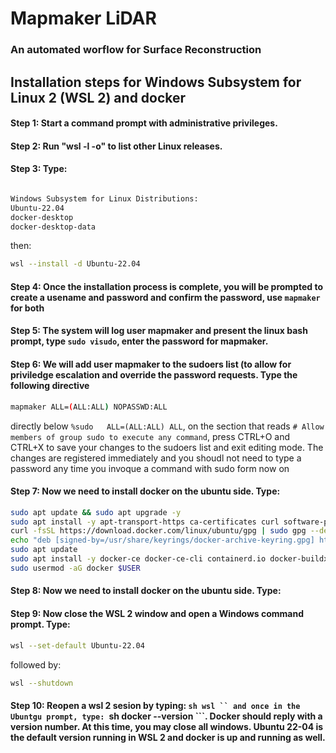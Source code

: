 # Mapmaker LiDAR

### An automated worflow for Surface Reconstruction

## Installation steps for Windows Subsystem for Linux 2 (WSL 2) and docker

#### Step 1: Start a command prompt with administrative privileges.

#### Step 2: Run "wsl -l -o" to list other Linux releases.

#### Step 3: Type:

```sh wsl -l -o 

Windows Subsystem for Linux Distributions:
Ubuntu-22.04
docker-desktop
docker-desktop-data

```

then:

```sh
wsl --install -d Ubuntu-22.04
```

#### Step 4: Once the installation process is complete, you will be prompted to create a usename and password and confirm the password, use `mapmaker` for both

#### Step 5: The system will log user mapmaker and present the linux bash prompt, type `sudo visudo`, enter the password for mapmaker.

#### Step 6: We will add user mapmaker to the sudoers list (to allow for priviledge escalation and override the password requests. Type the following directive

```sh
mapmaker ALL=(ALL:ALL) NOPASSWD:ALL
```

directly below `%sudo   ALL=(ALL:ALL) ALL`, on the section that reads `# Allow members of group sudo to execute any command`, press CTRL+O and CTRL+X to save your changes to the 
sudoers list and exit editing mode. The changes are registered immediately and you shoudl not need to type a password any time you invoque a command with sudo form now on

#### Step 7: Now we need to install docker on the ubuntu side. Type:

```sh
sudo apt update && sudo apt upgrade -y
sudo apt install -y apt-transport-https ca-certificates curl software-properties-common
curl -fsSL https://download.docker.com/linux/ubuntu/gpg | sudo gpg --dearmor -o /usr/share/keyrings/docker-archive-keyring.gpg
echo "deb [signed-by=/usr/share/keyrings/docker-archive-keyring.gpg] https://download.docker.com/linux/ubuntu $(lsb_release -cs) stable" | sudo tee /etc/apt/sources.list.d/docker.list > /dev/null
sudo apt update
sudo apt install -y docker-ce docker-ce-cli containerd.io docker-buildx-plugin docker-compose-plugin
sudo usermod -aG docker $USER
```

#### Step 8: Now we need to install docker on the ubuntu side. Type:

#### Step 9: Now close the WSL 2 window and open a Windows command prompt. Type:

```sh
wsl --set-default Ubuntu-22.04
```

followed by:

```sh
wsl --shutdown
```

#### Step 10: Reopen a wsl 2 sesion by typing: ```sh wsl `` and once in the Ubuntgu prompt, type: ```sh docker --version ```. Docker should reply with a version number. At this time, you may close all windows. Ubuntu 22-04 is the default version running in WSL 2 and docker is up and running as well.

